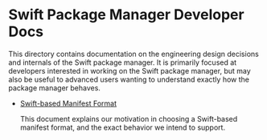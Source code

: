 # Swift Package Manager Developer Docs

This directory contains documentation on the engineering design decisions
and internals of the Swift package manager. It is primarily focused at developers
interested in working on the Swift package manager, but may also be useful to advanced users
wanting to understand exactly how the package manager behaves.

* [Swift-based Manifest Format](SwiftBasedManifestFormat.md)

  This document explains our motivation in choosing a Swift-based manifest format,
  and the exact behavior we intend to support.

